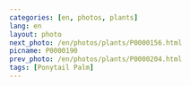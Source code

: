 ```yaml
---
categories: [en, photos, plants]
lang: en
layout: photo
next_photo: /en/photos/plants/P0000156.html
picname: P0000190
prev_photo: /en/photos/plants/P0000204.html
tags: [Ponytail Palm]
---
```

